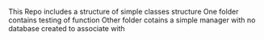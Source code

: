 This Repo includes a structure of simple classes structure
One folder contains testing of function
Other folder cotains a simple manager with no database created to associate with
